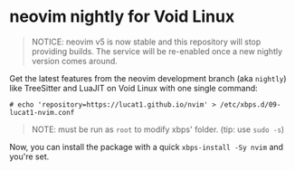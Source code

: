 # neovim nightly for Void Linux

> NOTICE: neovim v5 is now stable and this repository will stop providing builds. The service will be re-enabled once a new nightly version comes around.

Get the latest features from the neovim development branch (aka `nightly`) like TreeSitter and LuaJIT on Void Linux with one single command:
```bsah
# echo 'repository=https://lucat1.github.io/nvim' > /etc/xbps.d/09-lucat1-nvim.conf
```

> NOTE: must be run as `root` to modify xbps' folder. (tip: use `sudo -s`)

Now, you can install the package with a quick `xbps-install -Sy nvim` and you're set.
